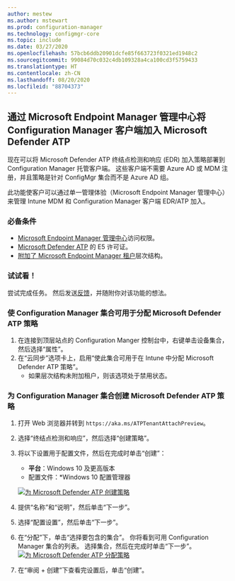 ```yaml
---
author: mestew
ms.author: mstewart
ms.prod: configuration-manager
ms.technology: configmgr-core
ms.topic: include
ms.date: 03/27/2020
ms.openlocfilehash: 57bcb6ddb20901dcfe85f663723f0321ed1948c2
ms.sourcegitcommit: 99084d70c032c4db109328a4ca100cd3f5759433
ms.translationtype: HT
ms.contentlocale: zh-CN
ms.lasthandoff: 08/20/2020
ms.locfileid: "88704373"
---
```

## <a name="onboard-configuration-manager-clients-to-microsoft-defender-atp-via-the-microsoft-endpoint-manager-admin-center"></a><a name="bkmk_atp"></a> 通过 Microsoft Endpoint Manager 管理中心将 Configuration Manager 客户端加入 Microsoft Defender ATP
<!--5691658-->
现在可以将 Microsoft Defender ATP 终结点检测和响应 (EDR) 加入策略部署到 Configuration Manager 托管客户端。 这些客户端不需要 Azure AD 或 MDM 注册，并且策略是针对 ConfigMgr 集合而不是 Azure AD 组。

此功能使客户可以通过单一管理体验（Microsoft Endpoint Manager 管理中心）来管理 Intune MDM 和 Configuration Manager 客户端 EDR/ATP 加入。

### <a name="prerequisites"></a>必备条件

- [Microsoft Endpoint Manager 管理中心](https://endpoint.microsoft.com/)访问权限。
- [Microsoft Defender ATP](/windows/security/threat-protection/microsoft-defender-atp/minimum-requirements#licensing-requirements) 的 E5 许可证。
- [附加了 Microsoft Endpoint Manager 租户](/configmgr/core/get-started/2020/technical-preview-2002-2#bkmk_attach)层次结构。

### <a name="try-it-out"></a>试试看！

尝试完成任务。 然后发送[反馈](../../technical-preview-2003.md#bkmk_feedback)，并随附你对该功能的想法。

### <a name="make-configuration-manager-collections-available-to-assign-microsoft-defender-atp-policies"></a>使 Configuration Manager 集合可用于分配 Microsoft Defender ATP 策略

1. 在连接到顶层站点的 Configuration Manger 控制台中，右键单击设备集合，然后选择“属性”。
1. 在“云同步”选项卡上，启用“使此集合可用于在 Intune 中分配 Microsoft Defender ATP 策略”。
   - 如果层次结构未附加租户，则该选项处于禁用状态。

### <a name="create-microsoft-defender-atp-policy-for-configuration-manager-collections"></a>为 Configuration Manager 集合创建 Microsoft Defender ATP 策略

1. 打开 Web 浏览器并转到 `https://aka.ms/ATPTenantAttachPreview`。
1. 选择“终结点检测和响应”，然后选择“创建策略”。
1. 将以下设置用于配置文件，然后在完成时单击“创建”：
   - **平台**：Windows 10 及更高版本
   - 配置文件：*Windows 10 配置管理器

   [![为 Microsoft Defender ATP 创建策略](../../media/5691658-create-atp-policy.png)](../../media/5691658-create-atp-policy.png#lightbox)
1. 提供“名称”和“说明”，然后单击“下一步”。
1. 选择“配置设置”，然后单击“下一步”。
1. 在“分配”下，单击“选择要包含的集合”。 你将看到可用 Configuration Manager 集合的列表。 选择集合，然后在完成时单击“下一步”。
   [![为 Microsoft Defender ATP 分配策略](../../media/5691658-assign-atp-policy.png)](../../media/5691658-assign-atp-policy.png#lightbox)
1. 在“审阅 + 创建”下查看完设置后，单击“创建”。
